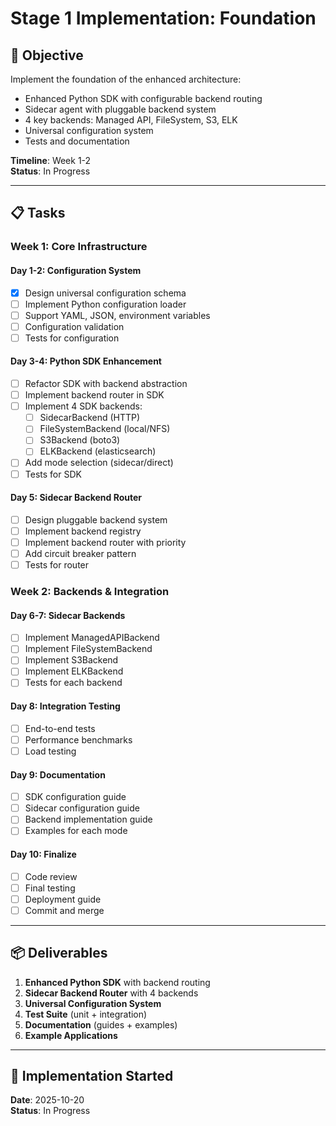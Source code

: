# Stage 1 Implementation: Foundation

## 🎯 Objective

Implement the foundation of the enhanced architecture:
- Enhanced Python SDK with configurable backend routing
- Sidecar agent with pluggable backend system
- 4 key backends: Managed API, FileSystem, S3, ELK
- Universal configuration system
- Tests and documentation

**Timeline**: Week 1-2  
**Status**: In Progress

---

## 📋 Tasks

### Week 1: Core Infrastructure

#### Day 1-2: Configuration System
- [x] Design universal configuration schema
- [ ] Implement Python configuration loader
- [ ] Support YAML, JSON, environment variables
- [ ] Configuration validation
- [ ] Tests for configuration

#### Day 3-4: Python SDK Enhancement
- [ ] Refactor SDK with backend abstraction
- [ ] Implement backend router in SDK
- [ ] Implement 4 SDK backends:
  - [ ] SidecarBackend (HTTP)
  - [ ] FileSystemBackend (local/NFS)
  - [ ] S3Backend (boto3)
  - [ ] ELKBackend (elasticsearch)
- [ ] Add mode selection (sidecar/direct)
- [ ] Tests for SDK

#### Day 5: Sidecar Backend Router
- [ ] Design pluggable backend system
- [ ] Implement backend registry
- [ ] Implement backend router with priority
- [ ] Add circuit breaker pattern
- [ ] Tests for router

### Week 2: Backends & Integration

#### Day 6-7: Sidecar Backends
- [ ] Implement ManagedAPIBackend
- [ ] Implement FileSystemBackend
- [ ] Implement S3Backend
- [ ] Implement ELKBackend
- [ ] Tests for each backend

#### Day 8: Integration Testing
- [ ] End-to-end tests
- [ ] Performance benchmarks
- [ ] Load testing

#### Day 9: Documentation
- [ ] SDK configuration guide
- [ ] Sidecar configuration guide
- [ ] Backend implementation guide
- [ ] Examples for each mode

#### Day 10: Finalize
- [ ] Code review
- [ ] Final testing
- [ ] Deployment guide
- [ ] Commit and merge

---

## 📦 Deliverables

1. **Enhanced Python SDK** with backend routing
2. **Sidecar Backend Router** with 4 backends
3. **Universal Configuration System**
4. **Test Suite** (unit + integration)
5. **Documentation** (guides + examples)
6. **Example Applications**

---

## 🚀 Implementation Started

**Date**: 2025-10-20  
**Status**: In Progress

